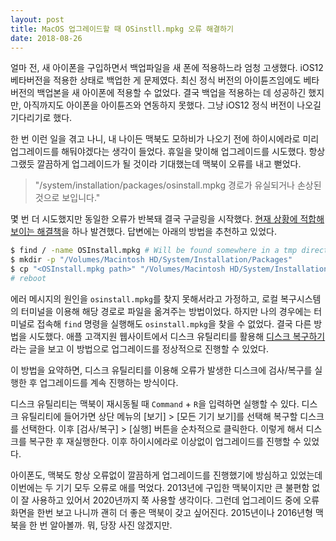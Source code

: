 ```yaml
---
layout: post
title: MacOS 업그레이드할 때 OSinstll.mpkg 오류 해결하기
date: 2018-08-26
---
```


얼마 전, 새 아이폰을 구입하면서 백업파일을 새 폰에 적용하느라 엄청 고생했다. iOS12 베타버전을 적용한 상태로 백업한 게 문제였다. 최신 정식 버전의 아이튠즈임에도 베타 버전의 백업본을 새 아이폰에 적용할 수 없었다. 결국 백업을 적용하는 데 성공하긴 했지만, 아직까지도 아이폰을 아이튠즈와 연동하지 못했다. 그냥 iOS12 정식 버전이 나오길 기다리기로 했다.

한 번 이런 일을 겪고 나니, 내 나이든 맥북도 모하비가 나오기 전에 하이시에라로 미리 업그레이드를 해둬야겠다는 생각이 들었다. 휴일을 맞이해 업그레이드를 시도했다. 항상 그랬듯 깔끔하게 업그레이드가 될 것이라 기대했는데 맥북이 오류를 내고 뻗었다.

> "/system/installation/packages/osinstall.mpkg 경로가 유실되거나 손상된 것으로 보입니다."

몇 번 더 시도했지만 동일한 오류가 반복돼 결국 구글링을 시작했다. [현재 상황에 적합해 보이는 해결책](https://apple.stackexchange.com/a/299977)을 하나 발견했다. 답변에는 아래의 방법을 추천하고 있었다.

````sh
$ find / -name OSInstall.mpkg # Will be found somewhere in a tmp directory
$ mkdir -p "/Volumes/Macintosh HD/System/Installation/Packages"
$ cp "<OSInstall.mpkg path>" "/Volumes/Macintosh HD/System/Installation/Packages/"
# reboot
````

에러 메시지의 원인을 `osinstall.mpkg`를 찾지 못해서라고 가정하고, 로컬 복구시스템의 터미널을 이용해 해당 경로로 파일을 옮겨주는 방법이었다. 하지만 나의 경우에는 터미널로 접속해 `find` 명령을 실행해도 `osinstall.mpkg`을 찾을 수 없었다. 결국 다른 방법을 시도했다. 애플 고객지원 웹사이트에서 디스크 유틸리티를 활용해 [디스크 복구하기](https://support.apple.com/ko-kr/guide/disk-utility/dskutl1040/mac)라는 글을 보고 이 방법으로 업그레이드를 정상적으로 진행할 수 있었다.

이 방법을 요약하면, 디스크 유틸리티를 이용해 오류가 발생한 디스크에 검사/복구를 실행한 후 업그레이드를 계속 진행하는 방식이다.

디스크 유틸리티는 맥북이 재시동될 때 `Command` + `R`을 입력하면 실행할 수 있다. 디스크 유틸리티에 들어가면 상단 메뉴의 [보기] > [모든 기기 보기]를 선택해 복구할 디스크를 선택한다. 이후 [검사/복구] > [실행] 버튼을 순차적으로 클릭한다. 이렇게 해서 디스크를 복구한 후 재실행한다. 이후 하이시에라로 이상없이 업그레이드를 진행할 수 있었다.

아이폰도, 맥북도 항상 오류없이 깔끔하게 업그레이드를 진행했기에 방심하고 있었는데 이번에는 두 기기 모두 오류로 애를 먹었다. 2013년에 구입한 맥북이지만 큰 불편함 없이 잘 사용하고 있어서 2020년까지 쭉 사용할 생각이다. 그런데 업그레이드 중에 오류 화면을 한번 보고 나니까 괜히 더 좋은 맥북이 갖고 싶어진다. 2015년이나 2016년형 맥북을 한 번 알아볼까. 뭐, 당장 사진 않겠지만.
